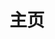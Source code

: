 ---
home: true
icon: home
title: 主页
heroImage: https://s2.loli.net/2023/07/11/eXaPWqy154LCs8f.png
bgImageStyle:
  background-attachment: fixed
heroText: Iridescent Finale
tagline: Minecraft Java 1.20 公益生存服
actions:
  - text: 👉加入👈
    link: ./get-started/
    type: primary

  - text: 文档
    link: https://if.21cnt.cn/

highlights:
  - header: 玩法
    bgImage: https://s2.loli.net/2023/07/11/LQPTlx2he8pz65w.webp
    bgImageDark: https://s2.loli.net/2023/07/11/LQPTlx2he8pz65w.webp
    description: Our world, your land.
    image: /assets/home/features.svg
    highlights:
      - title: 领地
        icon: landmark-flag
        details: 基于Lands的私有领地功能，支持国家的建立
      - title: 卫星地图
        icon: map
        details: 基于Dynmap的网页卫星地图显示，实时查看玩家状态和领地范围
      - title: 技能
        icon: kitchen-set
        details: 基于Aurelium Skills的技能插件，增强养成玩法
      - title: 保护
        icon: eye
        details: 基于CoreProtect的状态记录插件，最大程度监察违规行为

  - header: Lands
    description: 独立 | 联合
    image: /assets/home/lands.svg
    bgImage: https://s2.loli.net/2023/07/11/IMjlZzpmUu3fikS.webp
    bgImageDark: https://s2.loli.net/2023/07/11/IMjlZzpmUu3fikS.webp
    highlights:
      - title: 领地
        icon: landmark-flag
        details: 私有的领地宣称和保护
      - title: 国家
        icon: landmark
        details: 共同组建领地的联合体，实现税收和银行系统

  - header: 管理组
    description: 巡查 | 维护 | 汉化 | 支持
    features:
      - title: Ziling_uwu
        icon: laptop-code
        details: 腐竹 | 运维、插件汉化

      - title: Ritmo
        icon: handcuffs
        details: 巡查 | 管理员

      - title: Forest_Maple
        icon: screwdriver-wrench
        details: 技术 | 客户端配置

      - title: HenryFeng
        icon: language
        details: 汉化 | 插件汉化

      - title: lihe07
        icon: screwdriver-wrench
        details: 技术 | 运维、优化

      - title: Kamisato-Ayaka-233
        icon: screwdriver-wrench
        details: 技术 | API

      - title: Smart-Betakk
        icon: screwdriver-wrench
        details: 技术 | 插件开发

copyright: Copyright © 2023 Iridescent
footer: Powered by Vuepress with vuepress-theme-hope
---